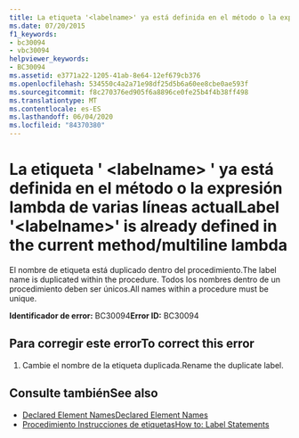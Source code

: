 ```yaml
---
title: La etiqueta '<labelname>' ya está definida en el método o la expresión lambda de varias líneas actual
ms.date: 07/20/2015
f1_keywords:
- bc30094
- vbc30094
helpviewer_keywords:
- BC30094
ms.assetid: e3771a22-1205-41ab-8e64-12ef679cb376
ms.openlocfilehash: 534550c4a2a71e98df25d5b6a60ee8cbe0ae593f
ms.sourcegitcommit: f8c270376ed905f6a8896ce0fe25b4f4b38ff498
ms.translationtype: MT
ms.contentlocale: es-ES
ms.lasthandoff: 06/04/2020
ms.locfileid: "84370380"
---
```

# <a name="label-labelname-is-already-defined-in-the-current-methodmultiline-lambda"></a><span data-ttu-id="dfe4c-102">La etiqueta ' \<labelname> ' ya está definida en el método o la expresión lambda de varias líneas actual</span><span class="sxs-lookup"><span data-stu-id="dfe4c-102">Label '\<labelname>' is already defined in the current method/multiline lambda</span></span>
<span data-ttu-id="dfe4c-103">El nombre de etiqueta está duplicado dentro del procedimiento.</span><span class="sxs-lookup"><span data-stu-id="dfe4c-103">The label name is duplicated within the procedure.</span></span> <span data-ttu-id="dfe4c-104">Todos los nombres dentro de un procedimiento deben ser únicos.</span><span class="sxs-lookup"><span data-stu-id="dfe4c-104">All names within a procedure must be unique.</span></span>  
  
 <span data-ttu-id="dfe4c-105">**Identificador de error:** BC30094</span><span class="sxs-lookup"><span data-stu-id="dfe4c-105">**Error ID:** BC30094</span></span>  
  
## <a name="to-correct-this-error"></a><span data-ttu-id="dfe4c-106">Para corregir este error</span><span class="sxs-lookup"><span data-stu-id="dfe4c-106">To correct this error</span></span>  
  
1. <span data-ttu-id="dfe4c-107">Cambie el nombre de la etiqueta duplicada.</span><span class="sxs-lookup"><span data-stu-id="dfe4c-107">Rename the duplicate label.</span></span>  
  
## <a name="see-also"></a><span data-ttu-id="dfe4c-108">Consulte también</span><span class="sxs-lookup"><span data-stu-id="dfe4c-108">See also</span></span>

- [<span data-ttu-id="dfe4c-109">Declared Element Names</span><span class="sxs-lookup"><span data-stu-id="dfe4c-109">Declared Element Names</span></span>](../programming-guide/language-features/declared-elements/declared-element-names.md)
- [<span data-ttu-id="dfe4c-110">Procedimiento Instrucciones de etiquetas</span><span class="sxs-lookup"><span data-stu-id="dfe4c-110">How to: Label Statements</span></span>](../programming-guide/program-structure/how-to-label-statements.md)
